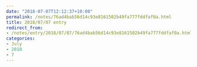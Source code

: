 ```yaml
---
date: "2018-07-07T12:12:37+10:00"
permalink: /notes/76ad4bab56d14c93e8161502b49fa777fddfaf0a.html
title: 2018/07/07 entry
redirect_from:
- /notes/entry/2018/07/07/76ad4bab56d14c93e8161502b49fa777fddfaf0a.html
categories:
- July
- 2018
- 7
---
```

